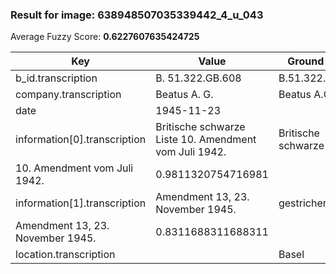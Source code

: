 ### Result for image: 638948507035339442_4_u_043
Average Fuzzy Score: **0.6227607635424725**
<small>

| Key | Value | Ground Truth | Score |
| --- | --- | --- | --- |
| b_id.transcription | B. 51.322.GB.608 | B.51.322.GB.608 | 0.967741935483871 |
| company.transcription | Beatus A. G. | Beatus A.G. | 0.9565217391304348 |
| date | 1945-11-23 |  | 0.0 |
| information[0].transcription | Britische schwarze Liste 10. Amendment vom Juli 1942. | Britische schwarze Liste
10. Amendment vom Juli 1942. | 0.9811320754716981 |
| information[1].transcription |  Amendment 13, 23. November 1945. | gestrichen:
Amendment 13, 23. November 1945. | 0.8311688311688311 |
| location.transcription |  | Basel | 0.0 |

</small>

